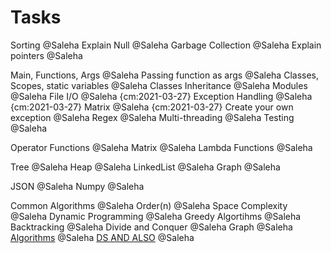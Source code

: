 # Tasks

Sorting @Saleha
Explain Null @Saleha
Garbage Collection @Saleha
Explain pointers @Saleha

Main, Functions, Args @Saleha 
Passing function as args @Saleha
Classes, Scopes, static variables @Saleha
Classes Inheritance @Saleha
Modules @Saleha
File I/O @Saleha {cm:2021-03-27}
Exception Handling @Saleha {cm:2021-03-27}
Matrix @Saleha {cm:2021-03-27}
Create your own exception @Saleha
Regex @Saleha
Multi-threading @Saleha
Testing @Saleha

Operator Functions @Saleha
Matrix @Saleha
Lambda Functions @Saleha

Tree @Saleha
Heap @Saleha
LinkedList @Saleha
Graph @Saleha

JSON @Saleha
Numpy @Saleha


Common Algorithms @Saleha
Order(n) @Saleha
Space Complexity @Saleha
Dynamic Programming @Saleha
Greedy Algortihms @Saleha
Backtracking @Saleha
Divide and Conquer @Saleha
Graph @Saleha
[Algorithms](https://www.geeksforgeeks.org/fundamentals-of-algorithms/) @Saleha
[DS AND ALSO](https://practice.geeksforgeeks.org/courses/ds-and-algo-foundation) @Saleha